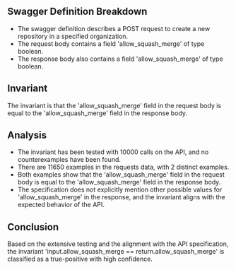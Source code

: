 ## Swagger Definition Breakdown
- The swagger definition describes a POST request to create a new repository in a specified organization.
- The request body contains a field 'allow_squash_merge' of type boolean.
- The response body also contains a field 'allow_squash_merge' of type boolean.

## Invariant
The invariant is that the 'allow_squash_merge' field in the request body is equal to the 'allow_squash_merge' field in the response body.

## Analysis
- The invariant has been tested with 10000 calls on the API, and no counterexamples have been found.
- There are 11650 examples in the requests data, with 2 distinct examples.
- Both examples show that the 'allow_squash_merge' field in the request body is equal to the 'allow_squash_merge' field in the response body.
- The specification does not explicitly mention other possible values for 'allow_squash_merge' in the response, and the invariant aligns with the expected behavior of the API.

## Conclusion
Based on the extensive testing and the alignment with the API specification, the invariant 'input.allow_squash_merge == return.allow_squash_merge' is classified as a true-positive with high confidence.
